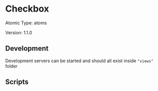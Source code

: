 # Checkbox

Atomic Type: atoms

Version: 1.1.0

## Development

Development servers can be started and should all exist inside `"views"` folder

## Scripts
